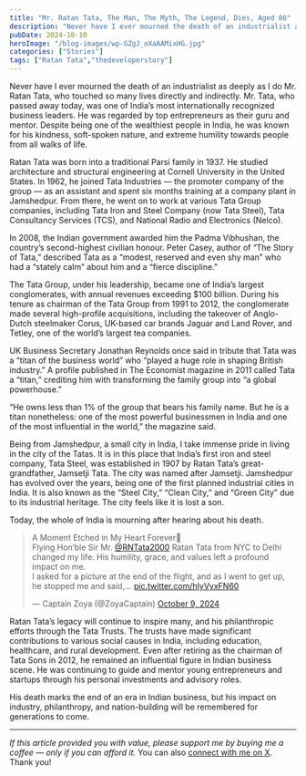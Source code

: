 ```yaml
---
title: "Mr. Ratan Tata, The Man, The Myth, The Legend, Dies, Aged 86"
description: "Never have I ever mourned the death of an industrialist as deeply as I do Mr. Ratan Tata, who touched so many lives directly and indirectly. Mr. Tata, who passed away today, was one of India&#8217;s most internationally recognized business leaders. He was regarded by top entrepreneurs as their guru and mentor. Despite being one [&hellip;]"
pubDate: 2024-10-10
heroImage: "/blog-images/wp-GZgJ_oXaAAMixHG.jpg"
categories: ["Stories"]
tags: ["Ratan Tata","thedeveloperstory"]
---
```


Never have I ever mourned the death of an industrialist as deeply as I do Mr. Ratan Tata, who touched so many lives directly and indirectly. Mr. Tata, who passed away today, was one of India’s most internationally recognized business leaders. He was regarded by top entrepreneurs as their guru and mentor. Despite being one of the wealthiest people in India, he was known for his kindness, soft-spoken nature, and extreme humility towards people from all walks of life.

Ratan Tata was born into a traditional Parsi family in 1937. He studied architecture and structural engineering at Cornell University in the United States. In 1962, he joined Tata Industries — the promoter company of the group — as an assistant and spent six months training at a company plant in Jamshedpur. From there, he went on to work at various Tata Group companies, including Tata Iron and Steel Company (now Tata Steel), Tata Consultancy Services (TCS), and National Radio and Electronics (Nelco).

In 2008, the Indian government awarded him the Padma Vibhushan, the country’s second-highest civilian honour. Peter Casey, author of “The Story of Tata,” described Tata as a “modest, reserved and even shy man” who had a “stately calm” about him and a “fierce discipline.”

The Tata Group, under his leadership, became one of India’s largest conglomerates, with annual revenues exceeding $100 billion. During his tenure as chairman of the Tata Group from 1991 to 2012, the conglomerate made several high-profile acquisitions, including the takeover of Anglo-Dutch steelmaker Corus, UK-based car brands Jaguar and Land Rover, and Tetley, one of the world’s largest tea companies.

UK Business Secretary Jonathan Reynolds once said in tribute that Tata was a “titan of the business world” who “played a huge role in shaping British industry.” A profile published in The Economist magazine in 2011 called Tata a “titan,” crediting him with transforming the family group into “a global powerhouse.”

“He owns less than 1% of the group that bears his family name. But he is a titan nonetheless: one of the most powerful businessmen in India and one of the most influential in the world,” the magazine said.

Being from Jamshedpur, a small city in India, I take immense pride in living in the city of the Tatas. It is in this place that India’s first iron and steel company, Tata Steel, was established in 1907 by Ratan Tata’s great-grandfather, Jamsetji Tata. The city was named after Jamsetji. Jamshedpur has evolved over the years, being one of the first planned industrial cities in India. It is also known as the “Steel City,” “Clean City,” and “Green City” due to its industrial heritage. The city feels like it is lost a son.

Today, the whole of India is mourning after hearing about his death.

> A Moment Etched in My Heart Forever🙏  
> Flying Hon’ble Sir Mr. [@RNTata2000](https://twitter.com/RNTata2000?ref_src=twsrc%5Etfw) Ratan Tata from NYC to Delhi changed my life. His humility, grace, and values left a profound impact on me.  
> I asked for a picture at the end of the flight, and as I went to get up, he stopped me and said,… [pic.twitter.com/hIyVyxFN60](https://t.co/hIyVyxFN60)
> 
> — Captain Zoya (@ZoyaCaptain) [October 9, 2024](https://twitter.com/ZoyaCaptain/status/1844107588683825287?ref_src=twsrc%5Etfw)

Ratan Tata’s legacy will continue to inspire many, and his philanthropic efforts through the Tata Trusts. The trusts have made significant contributions to various social causes in India, including education, healthcare, and rural development. Even after retiring as the chairman of Tata Sons in 2012, he remained an influential figure in Indian business scene. He was continuing to guide and mentor young entrepreneurs and startups through his personal investments and advisory roles.

His death marks the end of an era in Indian business, but his impact on industry, philanthropy, and nation-building will be remembered for generations to come.

* * *

_If this article provided you with value, please support me by buying me a coffee — only if you can afford it._ You can also [connect with me on X](https://x.com/vivek_naskar). Thank you!